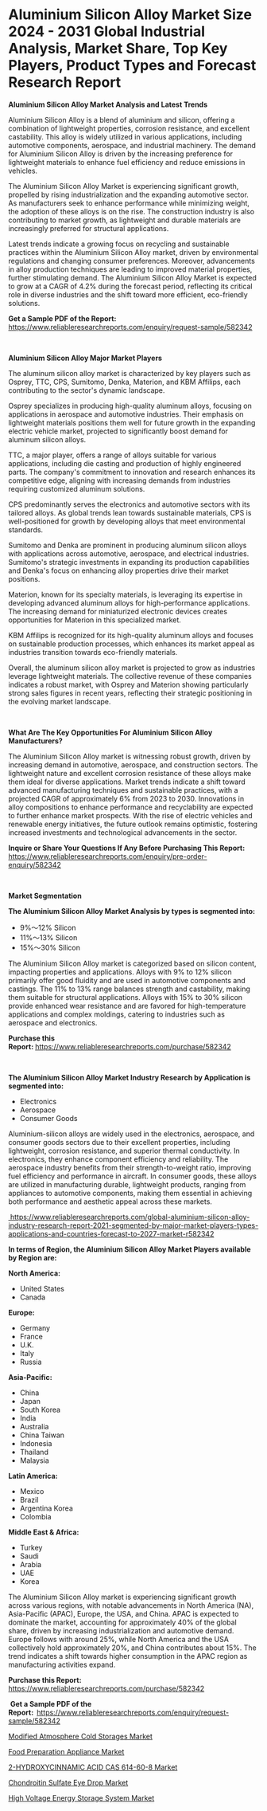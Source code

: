 <p><h1>Aluminium Silicon Alloy Market Size 2024 - 2031 Global Industrial Analysis, Market Share, Top Key Players, Product Types and Forecast Research Report</h1></p><p><strong>Aluminium Silicon Alloy Market Analysis and Latest Trends</strong></p>
<p><p>Aluminium Silicon Alloy is a blend of aluminium and silicon, offering a combination of lightweight properties, corrosion resistance, and excellent castability. This alloy is widely utilized in various applications, including automotive components, aerospace, and industrial machinery. The demand for Aluminium Silicon Alloy is driven by the increasing preference for lightweight materials to enhance fuel efficiency and reduce emissions in vehicles.</p><p>The Aluminium Silicon Alloy Market is experiencing significant growth, propelled by rising industrialization and the expanding automotive sector. As manufacturers seek to enhance performance while minimizing weight, the adoption of these alloys is on the rise. The construction industry is also contributing to market growth, as lightweight and durable materials are increasingly preferred for structural applications.</p><p>Latest trends indicate a growing focus on recycling and sustainable practices within the Aluminium Silicon Alloy market, driven by environmental regulations and changing consumer preferences. Moreover, advancements in alloy production techniques are leading to improved material properties, further stimulating demand. The Aluminium Silicon Alloy Market is expected to grow at a CAGR of 4.2% during the forecast period, reflecting its critical role in diverse industries and the shift toward more efficient, eco-friendly solutions.</p></p>
<p><strong>Get a Sample PDF of the Report:&nbsp;</strong> <a href="https://www.reliableresearchreports.com/enquiry/request-sample/582342?utm_campaign=36&utm_medium=2&utm_source=Github&utm_content=ia&utm_term=08122024&utm_id=aluminium-silicon-alloy">https://www.reliableresearchreports.com/enquiry/request-sample/582342</a></p>
<p>&nbsp;</p>
<p><strong>Aluminium Silicon Alloy Major Market Players</strong></p>
<p><p>The aluminum silicon alloy market is characterized by key players such as Osprey, TTC, CPS, Sumitomo, Denka, Materion, and KBM Affilips, each contributing to the sector's dynamic landscape. </p><p>Osprey specializes in producing high-quality aluminum alloys, focusing on applications in aerospace and automotive industries. Their emphasis on lightweight materials positions them well for future growth in the expanding electric vehicle market, projected to significantly boost demand for aluminum silicon alloys.</p><p>TTC, a major player, offers a range of alloys suitable for various applications, including die casting and production of highly engineered parts. The company's commitment to innovation and research enhances its competitive edge, aligning with increasing demands from industries requiring customized aluminum solutions.</p><p>CPS predominantly serves the electronics and automotive sectors with its tailored alloys. As global trends lean towards sustainable materials, CPS is well-positioned for growth by developing alloys that meet environmental standards.</p><p>Sumitomo and Denka are prominent in producing aluminum silicon alloys with applications across automotive, aerospace, and electrical industries. Sumitomo's strategic investments in expanding its production capabilities and Denka's focus on enhancing alloy properties drive their market positions.</p><p>Materion, known for its specialty materials, is leveraging its expertise in developing advanced aluminum alloys for high-performance applications. The increasing demand for miniaturized electronic devices creates opportunities for Materion in this specialized market.</p><p>KBM Affilips is recognized for its high-quality aluminum alloys and focuses on sustainable production processes, which enhances its market appeal as industries transition towards eco-friendly materials.</p><p>Overall, the aluminum silicon alloy market is projected to grow as industries leverage lightweight materials. The collective revenue of these companies indicates a robust market, with Osprey and Materion showing particularly strong sales figures in recent years, reflecting their strategic positioning in the evolving market landscape.</p></p>
<p>&nbsp;</p>
<p><strong>What Are The Key Opportunities For Aluminium Silicon Alloy Manufacturers?</strong></p>
<p><p>The Aluminium Silicon Alloy market is witnessing robust growth, driven by increasing demand in automotive, aerospace, and construction sectors. The lightweight nature and excellent corrosion resistance of these alloys make them ideal for diverse applications. Market trends indicate a shift toward advanced manufacturing techniques and sustainable practices, with a projected CAGR of approximately 6% from 2023 to 2030. Innovations in alloy compositions to enhance performance and recyclability are expected to further enhance market prospects. With the rise of electric vehicles and renewable energy initiatives, the future outlook remains optimistic, fostering increased investments and technological advancements in the sector.</p></p>
<p><strong>Inquire or Share Your Questions If Any Before Purchasing This Report:</strong> <a href="https://www.reliableresearchreports.com/enquiry/pre-order-enquiry/582342?utm_campaign=36&utm_medium=2&utm_source=Github&utm_content=ia&utm_term=08122024&utm_id=aluminium-silicon-alloy">https://www.reliableresearchreports.com/enquiry/pre-order-enquiry/582342</a></p>
<p>&nbsp;</p>
<p><strong>Market Segmentation</strong></p>
<p><strong>The Aluminium Silicon Alloy Market Analysis by types is segmented into:</strong></p>
<p><ul><li>9%～12% Silicon</li><li>11%～13% Silicon</li><li>15%～30% Silicon</li></ul></p>
<p><p>The Aluminium Silicon Alloy market is categorized based on silicon content, impacting properties and applications. Alloys with 9% to 12% silicon primarily offer good fluidity and are used in automotive components and castings. The 11% to 13% range balances strength and castability, making them suitable for structural applications. Alloys with 15% to 30% silicon provide enhanced wear resistance and are favored for high-temperature applications and complex moldings, catering to industries such as aerospace and electronics.</p></p>
<p><strong>Purchase this Report:&nbsp;</strong><a href="https://www.reliableresearchreports.com/purchase/582342?utm_campaign=36&utm_medium=2&utm_source=Github&utm_content=ia&utm_term=08122024&utm_id=aluminium-silicon-alloy">https://www.reliableresearchreports.com/purchase/582342</a></p>
<p>&nbsp;</p>
<p><strong>The Aluminium Silicon Alloy Market Industry Research by Application is segmented into:</strong></p>
<p><ul><li>Electronics</li><li>Aerospace</li><li>Consumer Goods</li></ul></p>
<p><p>Aluminium-silicon alloys are widely used in the electronics, aerospace, and consumer goods sectors due to their excellent properties, including lightweight, corrosion resistance, and superior thermal conductivity. In electronics, they enhance component efficiency and reliability. The aerospace industry benefits from their strength-to-weight ratio, improving fuel efficiency and performance in aircraft. In consumer goods, these alloys are utilized in manufacturing durable, lightweight products, ranging from appliances to automotive components, making them essential in achieving both performance and aesthetic appeal across these markets.</p></p>
<p><a href="https://www.reliableresearchreports.com/global-aluminium-silicon-alloy-industry-research-report-2021-segmented-by-major-market-players-types-applications-and-countries-forecast-to-2027-market-r582342?utm_campaign=36&utm_medium=2&utm_source=Github&utm_content=ia&utm_term=08122024&utm_id=aluminium-silicon-alloy">&nbsp;https://www.reliableresearchreports.com/global-aluminium-silicon-alloy-industry-research-report-2021-segmented-by-major-market-players-types-applications-and-countries-forecast-to-2027-market-r582342</a></p>
<p><strong>In terms of Region, the Aluminium Silicon Alloy Market Players available by Region are:</strong></p>
<p>
    <p> <strong> North America: </strong>
        <ul>
            <li>United States</li>
            <li>Canada</li>
        </ul>
        </p> 
    <p> <strong> Europe: </strong>
        <ul>
            <li>Germany</li>
            <li>France</li>
            <li>U.K.</li>
            <li>Italy</li>
            <li>Russia</li>
        </ul>
        </p> 
    <p> <strong> Asia-Pacific: </strong>
        <ul>
            <li>China</li>
            <li>Japan</li>
            <li>South Korea</li>
            <li>India</li>
            <li>Australia</li>
            <li>China Taiwan</li>
            <li>Indonesia</li>
            <li>Thailand</li>
            <li>Malaysia</li>
        </ul>
        </p> 
    <p> <strong> Latin America: </strong>
        <ul>
            <li>Mexico</li>
            <li>Brazil</li>
            <li>Argentina Korea</li>
            <li>Colombia</li>
        </ul>
        </p> 
    <p> <strong> Middle East & Africa: </strong>
        <ul>
            <li>Turkey</li>
            <li>Saudi</li>
            <li>Arabia</li>
            <li>UAE</li>
            <li>Korea</li>
        </ul>
    </p>
    </p>
<p><p>The Aluminium Silicon Alloy market is experiencing significant growth across various regions, with notable advancements in North America (NA), Asia-Pacific (APAC), Europe, the USA, and China. APAC is expected to dominate the market, accounting for approximately 40% of the global share, driven by increasing industrialization and automotive demand. Europe follows with around 25%, while North America and the USA collectively hold approximately 20%, and China contributes about 15%. The trend indicates a shift towards higher consumption in the APAC region as manufacturing activities expand.</p></p>
<p><strong>Purchase this Report: </strong><a href="https://www.reliableresearchreports.com/purchase/582342?utm_campaign=36&utm_medium=2&utm_source=Github&utm_content=ia&utm_term=08122024&utm_id=aluminium-silicon-alloy">https://www.reliableresearchreports.com/purchase/582342</a></p>
<p>&nbsp;<strong>Get a Sample PDF of the Report:&nbsp;&nbsp;</strong><a href="https://www.reliableresearchreports.com/enquiry/request-sample/582342?utm_campaign=36&utm_medium=2&utm_source=Github&utm_content=ia&utm_term=08122024&utm_id=aluminium-silicon-alloy">https://www.reliableresearchreports.com/enquiry/request-sample/582342</a></p>
<p><strong></strong></p>
<p><p><a href="https://www.linkedin.com/pulse/study-forecastingthe-globalmodified-atmosphere-cold-hhzee?utm_campaign=36&utm_medium=2&utm_source=Github&utm_content=ia&utm_term=08122024&utm_id=aluminium-silicon-alloy">Modified Atmosphere Cold Storages Market</a></p><p><a href="https://github.com/AngelaWalsh696/Market-Research-Report-List-1/blob/main/food-preparation-appliance-market.md?utm_campaign=36&utm_medium=2&utm_source=Github&utm_content=ia&utm_term=08122024&utm_id=aluminium-silicon-alloy">Food Preparation Appliance Market</a></p><p><a href="https://github.com/SanjidaKhan901/Market-Research-Report-List-1/blob/main/2-hydroxycinnamic-acid-cas-614-60-8-market.md?utm_campaign=36&utm_medium=2&utm_source=Github&utm_content=ia&utm_term=08122024&utm_id=aluminium-silicon-alloy">2-HYDROXYCINNAMIC ACID CAS 614-60-8 Market</a></p><p><a href="https://www.linkedin.com/pulse/the-sympatico-insight-9odme?utm_campaign=36&utm_medium=2&utm_source=Github&utm_content=ia&utm_term=08122024&utm_id=aluminium-silicon-alloy">Chondroitin Sulfate Eye Drop Market</a></p><p><a href="https://www.linkedin.com/pulse/high-voltage-energy-storage-system-market-research-report-lleof?utm_campaign=36&utm_medium=2&utm_source=Github&utm_content=ia&utm_term=08122024&utm_id=aluminium-silicon-alloy">High Voltage Energy Storage System Market</a></p></p>